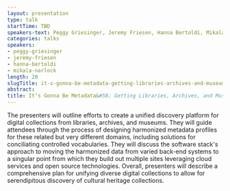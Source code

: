 ```yaml
---
layout: presentation
type: talk
startTime: TBD
speakers-text: Peggy Griesinger, Jeremy Friesen, Hanna Bertoldi, Mikala Narlock
categories: talks
speakers:
- peggy-griesinger
- jeremy-friesen
- hanna-bertoldi
- mikala-narlock
length: 20
slugTitle: it-s-gonna-be-metadata-getting-libraries-archives-and-museums-nsync
abstract:
title: It’s Gonna Be Metadata&#58; Getting Libraries, Archives, and Museums *NSYNC
---
```

The presenters will outline efforts to create a unified discovery platform for digital collections from libraries, archives, and museums. They will guide attendees through the process of designing harmonized metadata profiles for these related but very different domains, including solutions for conciliating controlled vocabularies. They will discuss the software stack's approach to moving the harmonized data from varied back-end systems to a singular point from which they build out multiple sites leveraging cloud services and open source technologies. Overall, presenters will describe a comprehensive plan for unifying diverse digital collections to allow for serendipitous discovery of cultural heritage collections.
